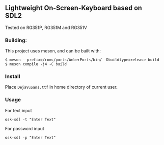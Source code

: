Lightweight On-Screen-Keyboard based on SDL2
---

Tested on RG351P, RG351M and RG351V

### Building:

This project uses meson, and can be built with:

```
$ meson --prefix=/roms/ports/AnberPorts/bin/ -Dbuildtype=release build
$ meson compile -j4 -C build
```

### Install
Place `DejaVuSans.ttf` in home directory of current user.

### Usage

For text input

`osk-sdl -t "Enter Text"`

For password input

`osk-sdl -p "Enter Text"`
